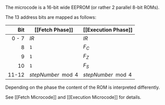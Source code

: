 The microcode is a 16-bit wide EEPROM (or rather 2 parallel 8-bit ROMs).

The 13 address bits are mapped as follows:

|   Bit | [[Fetch Phase]]     | [[Execution Phase]] |
| ----: | ------------------- | ------------------- |
| 0 - 7 | $IR$                | $IR$                |
|     8 | `1`                 | $F_C$               |
|     9 | `1`                 | $F_Z$               |
|    10 | `1`                 | $F_S$               |
| 11-12 | $stepNumber \mod 4$ | $stepNumber \mod 4$ |

Depending on the phase the content of the ROM is interpreted differently.

See [[Fetch Microcode]] and [[Execution Microcode]] for details.